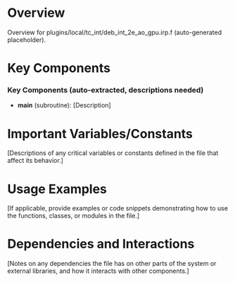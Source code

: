 # Overview

Overview for plugins/local/tc_int/deb_int_2e_ao_gpu.irp.f (auto-generated placeholder).

# Key Components

### Key Components (auto-extracted, descriptions needed)
- **main** (subroutine): [Description]

# Important Variables/Constants

[Descriptions of any critical variables or constants defined in the file that affect its behavior.]

# Usage Examples

[If applicable, provide examples or code snippets demonstrating how to use the functions, classes, or modules in the file.]

# Dependencies and Interactions

[Notes on any dependencies the file has on other parts of the system or external libraries, and how it interacts with other components.]

